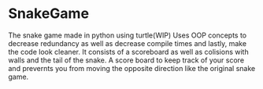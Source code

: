 # SnakeGame
The snake game made in python using turtle(WIP)
Uses OOP concepts to decrease redundancy as well as decrease compile times and lastly, make the code look cleaner. 
It consists of a scoreboard as well as colisions with walls and the tail of the snake.
A score board to keep track of your score and prevernts you from moving the opposite direction like the original snake game.
